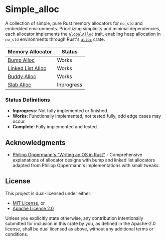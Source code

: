 # Simple_alloc
A collection of simple, pure Rust memory allocators for `no_std` and embedded environments. Prioritizing simplicity and minimal dependencies, each allocator implements the [`GlobalAlloc`](https://doc.rust-lang.org/alloc/alloc/trait.GlobalAlloc.html) trait, enabling heap allocation in `no_std` environments through Rust's [`alloc`](https://doc.rust-lang.org/alloc/alloc/index.html) crate.


| Memory Allocator | Status | 
|------------------|--------|
| [Bump Alloc](https://os.phil-opp.com/allocator-designs/#bump-allocator) | Works |
| [Linked List Alloc](https://os.phil-opp.com/allocator-designs/#linked-list-allocator) | Works |
| [Buddy Alloc](https://en.wikipedia.org/wiki/Buddy_memory_allocation) |  Works | 
| [Slab Alloc](https://en.wikipedia.org/wiki/Slab_allocation) | Inprogress |

### Status Definitions

- **Inprogress**: Not fully implemented or finished.
- **Works**: Functionally implemented, not tested fully, odd edge cases may occur.  
- **Complete**: Fully implemented and tested.

## Acknowledgments

- [Philipp Oppermann's "Writing an OS in Rust"](https://os.phil-opp.com/) - Comprehensive explanations of allocator designs with bump and linked list allocators adapted from Philipp Oppermann's implementations with small tweaks.

## License

This project is dual-licensed under either:

- [MIT License](LICENSE-MIT), or
- [Apache License 2.0](LICENSE-APACHE)

Unless you explicitly state otherwise, any contribution intentionally submitted for inclusion in this crate by you, as defined in the Apache-2.0 license, shall be dual licensed as above, without any additional terms or conditions. 